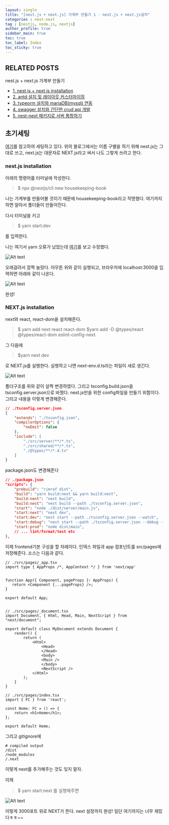 ```yaml
---
layout: single
title: "[nest.js + next.js] 가계부 만들기 1 - nest.js + next.js설치"
categories : nest-next
tag : [nestjs, node.js, nextjs]
author_profile: true
sidebar_main: true
toc: true
toc_label: Index
toc_sticky: true
---
```

## RELATED POSTS  
nest.js + next.js 가계부 만들기                                            
- [1. nest.js + next.js installation](https://iamhmin.github.io/nest-next/housekeeping-book-1/) 
- [2. antd 설치 및 레이아웃 커스터마이징 ](https://iamhmin.github.io/nest-next/housekeeping-book-2/)       
- [3. typeorm 설치와 mariaDB(mysql) 연동 ](https://iamhmin.github.io/nest-next/housekeeping-book-3/) 
- [4. swagger 설치와 간단한 crud api 개발 ](https://iamhmin.github.io/nest-next/housekeeping-book-4/)  
- [5. nest-next 패키지로 서버 통합하기 ](https://iamhmin.github.io/nest-next/housekeeping-book-5/)  

## 초기세팅

[여기](https://dev.to/yakovlev_alexey/creating-a-project-with-nestjs-nextjs-3i1i)를 참고하여 세팅하고 있다. 위의 블로그에서는 이름 구별을 하기 위해 nest.js는 그대로 쓰고, next.js는 대문자로 NEXT.js라고 써서 나도 그렇게 쓰려고 한다.

### nest.js installation

아래의 명령어를 터미널에 작성한다.
>$ npx @nestjs/cli new housekeeping-book

나는 가계부를 만들어볼 것이기 때문에 housekeeping-book라고 작명했다. 여기까지 하면 알아서 폴더들이 만들어진다. 

다시 터미널을 키고

>$ yarn start:dev

를 입력한다.

나는 여기서 yarn 오류가 났었는데 
[여기](https://stackoverflow.com/questions/46013544/yarn-install-command-error-no-such-file-or-directory-install)를 보고 수정했다.

![Alt text](/assets/images/20220526_105305801.png)

오래걸려서 깜짝 놀랐다. 아무튼 위와 같이 실행되고,
브라우저에 localhost:3000을 입력하면 아래와 같이 나온다. 

![Alt text](/assets/images/20220525_185221035.png)

완성!

### NEXT.js installation

next와 react, react-dom을 설치해준다.

>$ yarn add next react react-dom
$yarn add -D @types/react @types/react-dom eslint-config-next

그 다음에 

>$yarn next dev 

로 NEXT.js를 실행한다. 실행하고 나면 next-env.d.ts라는 파일이 새로 생긴다.


![Alt text](/assets/images/20220526_113931429.png)

폴더구조를 위와 같이 살짝 변경하였다. 그리고 tsconfig.build.json을 tsconfig.server.json으로 바꿨다. nest.js만을 위한 config파일을 만들기 위함이다. 그리고 내용을 이렇게 변경해준다.

```json
// ./tsconfig.server.json
{
    "extends": "./tsconfig.json",
    "compilerOptions": {
        "noEmit": false
    },
    "include": [
        "./src/server/**/*.ts",
        "./src/shared/**/*.ts",
        "./@types/**/*.d.ts"
    ]
}
```

package.json도 변경해준다
```json
// ./package.json
"scripts": {
    "prebuild": "rimraf dist",
    "build": "yarn build:next && yarn build:nest",
    "build:next": "next build",
    "build:nest": "nest build --path ./tsconfig.server.json",
    "start": "node ./dist/server/main.js",
    "start:next": "next dev",
    "start:dev": "nest start --path ./tsconfig.server.json --watch",
    "start:debug": "nest start --path ./tsconfig.server.json --debug --watch",
    "start:prod": "node dist/main",
    // ... lint/format/test etc
},
```

이제 frontend기본 구성을 할 차례이다.
인덱스 파일과 app 컴포넌트를 src/pages에 저장해준다. 소스는 다음과 같다.

```
// ./src/pages/_app.tsx
import type { AppProps /*, AppContext */ } from 'next/app'


function App({ Component, pageProps }: AppProps) {
   return <Component {...pageProps} />;
}

export default App;


```

```
// ./src/pages/_document.tsx
import Document, { Html, Head, Main, NextScript } from "next/document";

export default class MyDocument extends Document {
    render() {
        return (
            <Html>
                <Head>
                </Head>
                <body>
                <Main />
                </body>
                <NextScript />
            </Html>
        );
    }
}
```



```
// ./src/pages/index.tsx
import { FC } from 'react';

const Home: FC = () => {
    return <h1>Home</h1>;
};

export default Home;
```

그리고 gitignore에 
```
# compiled output
/dist
/node_modules
/.next
```
이렇게 next를 추가해주는 것도 잊지 말자.


이제 
>$ yarn start:next
를 실행해주면

![Alt text](/assets/images/20220526_115145957.png)


이렇게 3000포트 위로 NEXT가 뜬다. 
next 설정까지 완성! 
일단 여기까지는 너무 재밌다ㅎㅎ~~

<script async src="https://pagead2.googlesyndication.com/pagead/js/adsbygoogle.js?client=ca-pub-6596953683217931"
     crossorigin="anonymous"></script>
<ins class="adsbygoogle"
     style="display:block"
     data-ad-format="fluid"
     data-ad-layout-key="-i5+5+1+2-3"
     data-ad-client="ca-pub-6596953683217931"
     data-ad-slot="2948544388"></ins>
<script>
     (adsbygoogle = window.adsbygoogle || []).push({});
</script>
